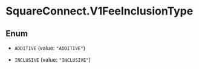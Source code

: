# SquareConnect.V1FeeInclusionType

## Enum


* `ADDITIVE` (value: `"ADDITIVE"`)

* `INCLUSIVE` (value: `"INCLUSIVE"`)


